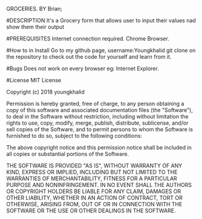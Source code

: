 GROCERIES.
BY Brian;

#DESCRIPTION
It's a Grocery form that allows user to input their values nad show them their output

#PREREQUISITES
Internet connection required.
Chrome Browser.

#How to in Install
Go to my github page, username:Youngkhalid git clone on the repository to check out the code for yourself and learn from it.

#Bugs
Does not work on every browser eg: Internet Explorer.

#License
MIT License

Copyright (c) 2018 youngkhalid

Permission is hereby granted, free of charge, to any person obtaining a copy
of this software and associated documentation files (the "Software"), to deal
in the Software without restriction, including without limitation the rights
to use, copy, modify, merge, publish, distribute, sublicense, and/or sell
copies of the Software, and to permit persons to whom the Software is
furnished to do so, subject to the following conditions:

The above copyright notice and this permission notice shall be included in all
copies or substantial portions of the Software.

THE SOFTWARE IS PROVIDED "AS IS", WITHOUT WARRANTY OF ANY KIND, EXPRESS OR
IMPLIED, INCLUDING BUT NOT LIMITED TO THE WARRANTIES OF MERCHANTABILITY,
FITNESS FOR A PARTICULAR PURPOSE AND NONINFRINGEMENT. IN NO EVENT SHALL THE
AUTHORS OR COPYRIGHT HOLDERS BE LIABLE FOR ANY CLAIM, DAMAGES OR OTHER
LIABILITY, WHETHER IN AN ACTION OF CONTRACT, TORT OR OTHERWISE, ARISING FROM,
OUT OF OR IN CONNECTION WITH THE SOFTWARE OR THE USE OR OTHER DEALINGS IN THE
SOFTWARE.
